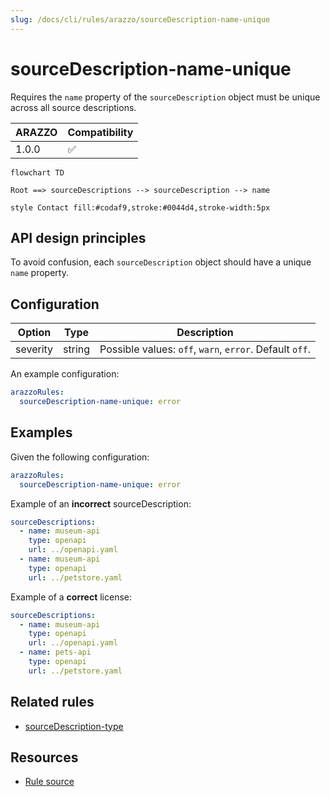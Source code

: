 ```yaml
---
slug: /docs/cli/rules/arazzo/sourceDescription-name-unique
---
```


# sourceDescription-name-unique

Requires the `name` property of the `sourceDescription` object must be unique across all source descriptions.

| ARAZZO | Compatibility |
| ------ | ------------- |
| 1.0.0  | ✅            |

```mermaid
flowchart TD

Root ==> sourceDescriptions --> sourceDescription --> name

style Contact fill:#codaf9,stroke:#0044d4,stroke-width:5px
```

## API design principles

To avoid confusion, each `sourceDescription` object should have a unique `name` property.

## Configuration

| Option   | Type   | Description                                             |
| -------- | ------ | ------------------------------------------------------- |
| severity | string | Possible values: `off`, `warn`, `error`. Default `off`. |

An example configuration:

```yaml
arazzoRules:
  sourceDescription-name-unique: error
```

## Examples

Given the following configuration:

```yaml
arazzoRules:
  sourceDescription-name-unique: error
```

Example of an **incorrect** sourceDescription:

```yaml Object example
sourceDescriptions:
  - name: museum-api
    type: openapi
    url: ../openapi.yaml
  - name: museum-api
    type: openapi
    url: ../petstore.yaml
```

Example of a **correct** license:

```yaml Object example
sourceDescriptions:
  - name: museum-api
    type: openapi
    url: ../openapi.yaml
  - name: pets-api
    type: openapi
    url: ../petstore.yaml
```

## Related rules

- [sourceDescription-type](./sourceDescriptions-type.md)

## Resources

- [Rule source](https://github.com/Redocly/redocly-cli/blob/main/packages/core/src/rules/arazzo/sourceDescriptions-name-unique.ts)
